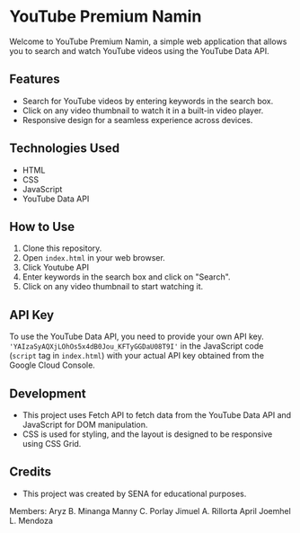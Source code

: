 # YouTube Premium Namin

Welcome to YouTube Premium Namin, a simple web application that allows you to search and watch YouTube videos using the YouTube Data API.

## Features

- Search for YouTube videos by entering keywords in the search box.
- Click on any video thumbnail to watch it in a built-in video player.
- Responsive design for a seamless experience across devices.

## Technologies Used

- HTML
- CSS
- JavaScript
- YouTube Data API

## How to Use

1. Clone this repository.
2. Open `index.html` in your web browser.
3. Click Youtube API
4. Enter keywords in the search box and click on "Search".
5. Click on any video thumbnail to start watching it.

## API Key

To use the YouTube Data API, you need to provide your own API key. `'YAIzaSyAQXjLOhOs5x4dB0Jou_KFTyGGDaU08T9I'` in the JavaScript code (`script` tag in `index.html`) with your actual API key obtained from the Google Cloud Console.

## Development

- This project uses Fetch API to fetch data from the YouTube Data API and JavaScript for DOM manipulation.
- CSS is used for styling, and the layout is designed to be responsive using CSS Grid.

## Credits

- This project was created by SENA for educational purposes.

Members: Aryz B. Minanga
         Manny C. Porlay
         Jimuel A. Rillorta
         April Joemhel L. Mendoza
